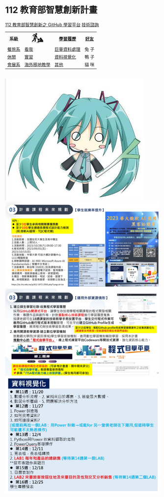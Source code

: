 # 112 教育部智慧創新計畫
<a href="http://140.126.146.12:9090/GitHub2023/">112 教育部智慧創新之 GitHub 學習平台</a>&nbsp;<a 
href="https://chat.openai.com/auth/login">技術諮詢</a>
<table>
 <tr>
 <th>系級</th>
 <th><img src="working.jpeg"></th>
 <th><a href="">學習履歷</a></th>
 <th><a href="https://chat.openai.com/">好友</a></th>
 </tr>
 <tr>
 <td><a href="https://hm.chu.edu.tw/index.php?Lang=zh-tw">餐旅系</a></td>
 <td><a href="https://www.youtube.com/watch?v=dK9rBfbUETw">看我</a></td>
 <td><a href="">巨量資料處理</a></td>
 <td> 兔 子 </td>
 </tr>
 <tr>
 <td><a href="https://lm.chu.edu.tw/index.php?Lang=zh-tw">休閒</a></td>
 <td><a href="[https://lm.chu.edu.tw/p/412-1040-117.php?Lang=zh-tw](https://github.com/a37072258/DataVisualization)">實習</a></td>
 <td><a href="">資料視覺化</a></td>
 <td> 鴨 子 </td>
 </tr>
 
 <tr>
 <td><a href="https://mice.chu.edu.tw/index.php?Lang=zh-tw">會展系</a></td>
 <td><a href="https://mice.chu.edu.tw/p/412-1041-112.php?Lang=zh-tw">海外移地教學</a></td>
 <td><a href="">其他</a></td>
 <td> 貓 咪 </td>
 </tr> 
</table><br>
<img src="1.jpg"></img>
<img src="II_1.jpg"></img>
<img src="II_2.jpg"></img>
<img src="II_3.jpg" style="display:block; margin:auto;" ></img>
